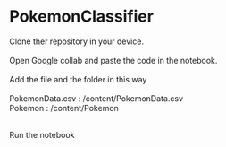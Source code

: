 # PokemonClassifier


Clone ther repository in your device.<br><br>
Open Google collab and paste the code in the notebook.<br><br>
Add the file and the folder in this way<br><br>
PokemonData.csv : /content/PokemonData.csv<br>
Pokemon : /content/Pokemon<br><br>

Run the notebook
